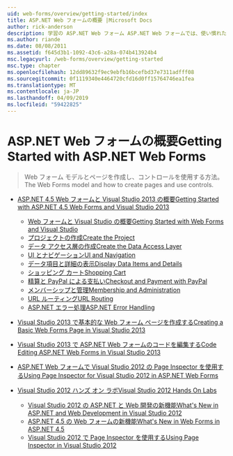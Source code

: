 ```yaml
---
uid: web-forms/overview/getting-started/index
title: ASP.NET Web フォームの概要 |Microsoft Docs
author: rick-anderson
description: 学習の ASP.NET Web フォーム ASP.NET Web フォームでは、使い慣れたドラッグ アンド ドロップ、イベント ドリブン モデルを使用して動的な web サイトをビルドできます。 デザイン サーフェイスと hund.
ms.author: riande
ms.date: 08/08/2011
ms.assetid: f645d3b1-1092-43c6-a28a-074b413924b4
msc.legacyurl: /web-forms/overview/getting-started
msc.type: chapter
ms.openlocfilehash: 12dd89632f9ec9ebfb16bcefbd37e7311adfff08
ms.sourcegitcommit: 0f1119340e4464720cfd16d0ff15764746ea1fea
ms.translationtype: MT
ms.contentlocale: ja-JP
ms.lasthandoff: 04/09/2019
ms.locfileid: "59422825"
---
```

# <a name="getting-started-with-aspnet-web-forms"></a><span data-ttu-id="3d4a8-104">ASP.NET Web フォームの概要</span><span class="sxs-lookup"><span data-stu-id="3d4a8-104">Getting Started with ASP.NET Web Forms</span></span>

> <span data-ttu-id="3d4a8-105">Web フォーム モデルとページを作成し、コントロールを使用する方法。</span><span class="sxs-lookup"><span data-stu-id="3d4a8-105">The Web Forms model and how to create pages and use controls.</span></span>


- [<span data-ttu-id="3d4a8-106">ASP.NET 4.5 Web フォームと Visual Studio 2013 の概要</span><span class="sxs-lookup"><span data-stu-id="3d4a8-106">Getting Started with ASP.NET 4.5 Web Forms and Visual Studio 2013</span></span>](getting-started-with-aspnet-45-web-forms/index.md)

    - [<span data-ttu-id="3d4a8-107">Web フォームと Visual Studio の概要</span><span class="sxs-lookup"><span data-stu-id="3d4a8-107">Getting Started with Web Forms and Visual Studio</span></span>](getting-started-with-aspnet-45-web-forms/introduction-and-overview.md)
    - [<span data-ttu-id="3d4a8-108">プロジェクトの作成</span><span class="sxs-lookup"><span data-stu-id="3d4a8-108">Create the Project</span></span>](getting-started-with-aspnet-45-web-forms/create-the-project.md)
    - [<span data-ttu-id="3d4a8-109">データ アクセス層の作成</span><span class="sxs-lookup"><span data-stu-id="3d4a8-109">Create the Data Access Layer</span></span>](getting-started-with-aspnet-45-web-forms/create_the_data_access_layer.md)
    - [<span data-ttu-id="3d4a8-110">UI とナビゲーション</span><span class="sxs-lookup"><span data-stu-id="3d4a8-110">UI and Navigation</span></span>](getting-started-with-aspnet-45-web-forms/ui_and_navigation.md)
    - [<span data-ttu-id="3d4a8-111">データ項目と詳細の表示</span><span class="sxs-lookup"><span data-stu-id="3d4a8-111">Display Data Items and Details</span></span>](getting-started-with-aspnet-45-web-forms/display_data_items_and_details.md)
    - [<span data-ttu-id="3d4a8-112">ショッピング カート</span><span class="sxs-lookup"><span data-stu-id="3d4a8-112">Shopping Cart</span></span>](getting-started-with-aspnet-45-web-forms/shopping-cart.md)
    - [<span data-ttu-id="3d4a8-113">精算と PayPal による支払い</span><span class="sxs-lookup"><span data-stu-id="3d4a8-113">Checkout and Payment with PayPal</span></span>](getting-started-with-aspnet-45-web-forms/checkout-and-payment-with-paypal.md)
    - [<span data-ttu-id="3d4a8-114">メンバーシップと管理</span><span class="sxs-lookup"><span data-stu-id="3d4a8-114">Membership and Administration</span></span>](getting-started-with-aspnet-45-web-forms/membership-and-administration.md)
    - [<span data-ttu-id="3d4a8-115">URL ルーティング</span><span class="sxs-lookup"><span data-stu-id="3d4a8-115">URL Routing</span></span>](getting-started-with-aspnet-45-web-forms/url-routing.md)
    - [<span data-ttu-id="3d4a8-116">ASP.NET エラー処理</span><span class="sxs-lookup"><span data-stu-id="3d4a8-116">ASP.NET Error Handling</span></span>](getting-started-with-aspnet-45-web-forms/aspnet-error-handling.md)
- [<span data-ttu-id="3d4a8-117">Visual Studio 2013 で基本的な Web フォーム ページを作成する</span><span class="sxs-lookup"><span data-stu-id="3d4a8-117">Creating a Basic Web Forms Page in Visual Studio 2013</span></span>](creating-a-basic-web-forms-page.md)
- [<span data-ttu-id="3d4a8-118">Visual Studio 2013 で ASP.NET Web フォームのコードを編集する</span><span class="sxs-lookup"><span data-stu-id="3d4a8-118">Code Editing ASP.NET Web Forms in Visual Studio 2013</span></span>](code-editing-in-web-forms-pages.md)
- [<span data-ttu-id="3d4a8-119">ASP.NET Web フォームで Visual Studio 2012 の Page Inspector を使用する</span><span class="sxs-lookup"><span data-stu-id="3d4a8-119">Using Page Inspector for Visual Studio 2012 in ASP.NET Web Forms</span></span>](using-page-inspector-in-a-visual-studio-11-beta-web-forms-project.md)
- [<span data-ttu-id="3d4a8-120">Visual Studio 2012 ハンズ オン ラボ</span><span class="sxs-lookup"><span data-stu-id="3d4a8-120">Visual Studio 2012 Hands On Labs</span></span>](hands-on-labs/index.md)

    - [<span data-ttu-id="3d4a8-121">Visual Studio 2012 の ASP.NET と Web 開発の新機能</span><span class="sxs-lookup"><span data-stu-id="3d4a8-121">What's New in ASP.NET and Web Development in Visual Studio 2012</span></span>](hands-on-labs/whats-new-in-aspnet-and-web-development-in-visual-studio-2012.md)
    - [<span data-ttu-id="3d4a8-122">ASP.NET 4.5 の Web フォームの新機能</span><span class="sxs-lookup"><span data-stu-id="3d4a8-122">What's New in Web Forms in ASP.NET 4.5</span></span>](hands-on-labs/whats-new-in-web-forms-in-aspnet-45.md)
    - [<span data-ttu-id="3d4a8-123">Visual Studio 2012 で Page Inspector を使用する</span><span class="sxs-lookup"><span data-stu-id="3d4a8-123">Using Page Inspector in Visual Studio 2012</span></span>](hands-on-labs/using-page-inspector-in-visual-studio-2012.md)
